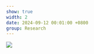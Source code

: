 ```yaml
---
show: true
width: 2
date: 2024-09-12 00:01:00 +0800
group: Research
---
```

<div>
    <img data-src="{{ '/assets/img/research/ait/teapot_optimize.gif' | relative_url }}" class="lazy w-100 rounded" src="{{ '/assets/img/empty_300x200.png' | relative_url }}">
</div>
